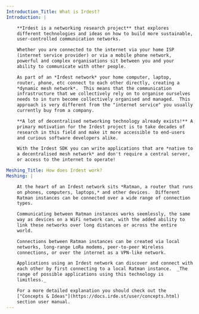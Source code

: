 ```yaml
---
Introduction_Title: What is Irdest?
Introduction: |

    **Irdest is a networking research project** that explores
    different technologies and ideas on how to build more sustainable,
    user-controlled communication networks.

    Whether you are connected to the internet via your home ISP
    (internet service provider) or via a mobile phone network,
    powerful and complex organisations sit between you and your
    ability to communicate with other people.

    As part of an *Irdest network* your home computer, laptop,
    router, phone, etc connect to each other directly, creating a
    *dynamic mesh network*.  This means that the communication
    infrastructure that we collectively rely on to organise ourselves
    needs to in turn become collectively organised and managed.  This
    approach is very different from the "internet service" you usually
    currently buy from a company.

    **A lot of decentralised networking technology already exists!** A
    primary motivation for the Irdest project is to take decades of
    research in this field and make it more accessible to end-users
    and curious software developers alike.

    With the Irdest SDK you can write applications that are *native to
    a decentralised mesh network* and don't require a central server,
    or access to the internet to operate!

Meshing_Title: How does Irdest work?
Meshing: |

    At the heart of an Irdest network sits *Ratman, a router that runs
    on phones, computers, laptops,* and other devices.  Different
    Ratman instances can be connected over a wide range of connection
    types.

    Communicating between Ratman instances works seemlessly, the same
    way as devices on a WiFi network can, with the added ability to
    link these networks over long distances or across the entire
    world.

    Connections between Ratman instances can be created via local
    networks, long-range LoRa modems, peer-to-peer Wireless
    connections, or over the internet as a VPN-like network.

    Applications using an Irdest network can discover and connect with
    each other by first connecting to a local Ratman instance.  _The
    range of possible applications using this technology is
    limitless._

    For a more detailed explanation you should check out the
    ["Concepts & Ideas"](https://docs.irde.st/user/concepts.html)
    section user manual.
---
```

